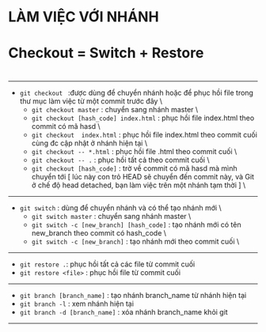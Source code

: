 # LÀM  VIỆC VỚI NHÁNH
#
# Checkout = Switch + Restore
# 
----------------------------------------------------------------

- `git checkout ` :được dùng để chuyển nhánh hoặc để phục hồi file trong thư mục làm việc từ một commit trước đây \
    -  `git checkout master` : chuyển sang nhánh master \
    -  `git checkout [hash_code] index.html` : phục hồi file index.html theo commit có mã hasd \
    -  `git checkout  index.html` : phục hồi file index.html theo commit cuối cùng đc cập nhật ở nhánh hiện tại \
    -  `git checkout -- *.html` : phục hồi file .html theo commit cuối \
    -  `git checkout -- .` : phục hồi tất cả theo commit cuối \
    -  `git checkout [hash_code]` : trờ về commit có mã hasd mà mình chuyển tới [ lúc này con trỏ HEAD sẽ chuyển đến commit này, và Git ở chế độ head detached, bạn làm việc trên một nhánh tạm thời ] \

----------------------------------------------------------------

- `git switch` :  dùng để chuyển nhánh và có thể tạo nhánh mới \
    - `git switch master` :     chuyển sang nhánh master \
    - `git switch -c [new_branch] [hash_code]` : tạo nhánh mới có tên new_branch theo commit có hash_code \
    - `git switch -c [new_branch]` : tạo nhánh mới theo commit cuối  \

----------------------------------------------------------------

- `git restore .`: phục hồi tất cả các file từ commit cuối
- `git restore <file>` : phục hồi file từ commit cuối

----------------------------------------------------------------

- `git branch [branch_name]` : tạo nhánh branch_name từ nhánh hiện tại
- `git branch -l` : xem nhánh hiện tại
- `git branch -d [branch_name]` : xóa nhánh branch_name khỏi git

----------------------------------------------------------------

